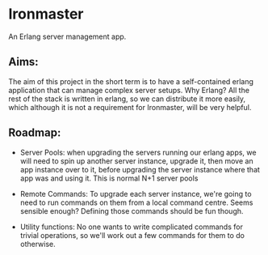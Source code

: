 Ironmaster
==========

An Erlang server management app.

Aims:
-----

The aim of this project in the short term is to have a self-contained erlang
application that can manage complex server setups. Why Erlang? All the rest of
the stack is written in erlang, so we can distribute it more easily, which
although it is not a requirement for Ironmaster, will be very helpful.

Roadmap:
--------
- Server Pools: when upgrading the servers running our erlang apps, we will need
  to spin up another server instance, upgrade it, then move an app instance over
  to it, before upgrading the server instance where that app was and using it.
  This is normal N+1 server pools

- Remote Commands: To upgrade each server instance, we're going to need to run
  commands on them from a local command centre. Seems sensible enough? Defining
  those commands should be fun though.

- Utility functions: No one wants to write complicated commands for trivial
  operations, so we'll work out a few commands for them to do otherwise.
